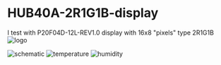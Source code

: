 # HUB40A-2R1G1B-display
I test with P20F04D-12L-REV1.0 display with 16x8 "pixels" type 2R1G1B
![logo](http://1.bp.blogspot.com/-cohIS4ryP6k/Vg0OxwVzAxI/AAAAAAAAOvM/E2JiL1Sj5ek/s1600/by%2Bniq_ro.jpg)

![schematic](http://1.bp.blogspot.com/-LIhvT9r9e40/Vgz6gK6cDqI/AAAAAAAAOuc/CIgrYtR2J1I/s1600/arduino%2Bweather%2Bstation%2Bon%2BP20%2B2R1G1B%2BHUB40A%2Bdisplay%2Bschematic.png)
![temperature](http://4.bp.blogspot.com/-DZk_9OXd2tI/Vgz40kqD4LI/AAAAAAAAOtw/-kK86wDszYo/s1600/P9300173.JPG)
![humidity](http://1.bp.blogspot.com/-LvlMoBkUAzI/Vgz5UwkKT_I/AAAAAAAAOuA/vERyjRKPxMY/s1600/P9300183.JPG)
